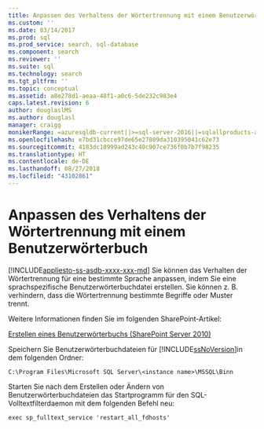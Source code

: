 ```yaml
---
title: Anpassen des Verhaltens der Wörtertrennung mit einem Benutzerwörterbuch | Microsoft-Dokumentation
ms.custom: ''
ms.date: 03/14/2017
ms.prod: sql
ms.prod_service: search, sql-database
ms.component: search
ms.reviewer: ''
ms.suite: sql
ms.technology: search
ms.tgt_pltfrm: ''
ms.topic: conceptual
ms.assetid: a8e278d1-aeaa-48f1-a0c6-5de232c983e4
caps.latest.revision: 6
author: douglaslMS
ms.author: douglasl
manager: craigg
monikerRange: =azuresqldb-current||>=sql-server-2016||=sqlallproducts-allversions||>=sql-server-linux-2017||=azuresqldb-mi-current
ms.openlocfilehash: e7bd31cbcce97de65e27809da310395041c62e73
ms.sourcegitcommit: 4183dc18999ad243c40c907ce736f0b7b7f98235
ms.translationtype: HT
ms.contentlocale: de-DE
ms.lasthandoff: 08/27/2018
ms.locfileid: "43102861"
---
```

# <a name="customize-the-behavior-of-word-breakers-with-a-custom-dictionary"></a>Anpassen des Verhaltens der Wörtertrennung mit einem Benutzerwörterbuch
[!INCLUDE[appliesto-ss-asdb-xxxx-xxx-md](../../includes/appliesto-ss-asdb-xxxx-xxx-md.md)]
  Sie können das Verhalten der Wörtertrennung für eine bestimmte Sprache anpassen, indem Sie eine sprachspezifische Benutzerwörterbuchdatei erstellen. Sie können z. B. verhindern, dass die Wörtertrennung bestimmte Begriffe oder Muster trennt.  
  
 Weitere Informationen finden Sie im folgenden SharePoint-Artikel:  
  
 [Erstellen eines Benutzerwörterbuchs (SharePoint Server 2010)](http://go.microsoft.com/fwlink/?LinkId=215011)  
  
 Speichern Sie Benutzerwörterbuchdateien für [!INCLUDE[ssNoVersion](../../includes/ssnoversion-md.md)]in dem folgenden Ordner:  
  
 `C:\Program Files\Microsoft SQL Server\<instance name>\MSSQL\Binn`  
  
 Starten Sie nach dem Erstellen oder Ändern von Benutzerwörterbuchdateien das Startprogramm für den SQL-Volltextfilterdaemon mit dem folgenden Befehl neu:  
  
 `exec sp_fulltext_service 'restart_all_fdhosts'`  
  
  
